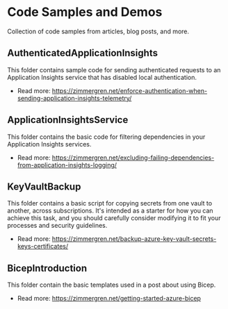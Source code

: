 # Code Samples and Demos
Collection of code samples from articles, blog posts, and more.

## AuthenticatedApplicationInsights

This folder contains sample code for sending authenticated requests to an Application Insights service that has disabled local authentication. 

<!--<a href="https://zimmergren.net/enforce-authentication-when-sending-application-insights-telemetry/"><img src="https://zimmergren.net/content/images/size/w692/2021/08/appi-auth-header-2.png" width="400px"></a>-->

- Read more: https://zimmergren.net/enforce-authentication-when-sending-application-insights-telemetry/

## ApplicationInsightsService

This folder contains the basic code for filtering dependencies in your Application Insights services. 

<!--<a href="https://zimmergren.net/excluding-failing-dependencies-from-application-insights-logging/"><img src="https://zimmergren.net/content/images/size/w692/2021/03/appi-dep-2-2.png" width="400px"></a>-->

- Read more: https://zimmergren.net/excluding-failing-dependencies-from-application-insights-logging/

## KeyVaultBackup

This folder contains a basic script for copying secrets from one vault to another, across subscriptions. 
It's intended as a starter for how you can achieve this task, and you should carefully consider modifying it to fit your processes and security guidelines. 

<!--<a href="https://zimmergren.net/backup-azure-key-vault-secrets-keys-certificates/"><img src="https://zimmergren.net/content/images/size/w692/2021/03/kvbackup-header.png" width="400px"></a>-->

- Read more: https://zimmergren.net/backup-azure-key-vault-secrets-keys-certificates/

## BicepIntroduction

This folder contain the basic templates used in a post about using Bicep.

<!--<a href="https://zimmergren.net/getting-started-azure-bicep/"><img src="https://zimmergren.net/content/images/size/w692/2021/03/bicep-header.png" width="400px"></a>-->

- Read more: https://zimmergren.net/getting-started-azure-bicep
